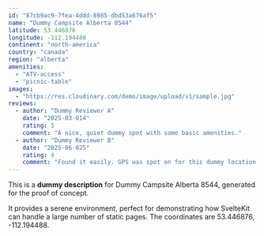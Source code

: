 ```yaml
---
id: "87cb9ac9-7fea-4ddd-8985-dbd53a676af5"
name: "Dummy Campsite Alberta 8544"
latitude: 53.446876
longitude: -112.194488
continent: "north-america"
country: "canada"
region: "alberta"
amenities:
  - "ATV-access"
  - "picnic-table"
images:
  - "https://res.cloudinary.com/demo/image/upload/v1/sample.jpg"
reviews:
  - author: "Dummy Reviewer A"
    date: "2025-03-014"
    rating: 5
    comment: "A nice, quiet dummy spot with some basic amenities."
  - author: "Dummy Reviewer B"
    date: "2025-06-025"
    rating: 4
    comment: "Found it easily. GPS was spot on for this dummy location."
---
```


This is a **dummy description** for Dummy Campsite Alberta 8544, generated for the proof of concept.

It provides a serene environment, perfect for demonstrating how SvelteKit can handle a large number of static pages. The coordinates are 53.446876, -112.194488.
